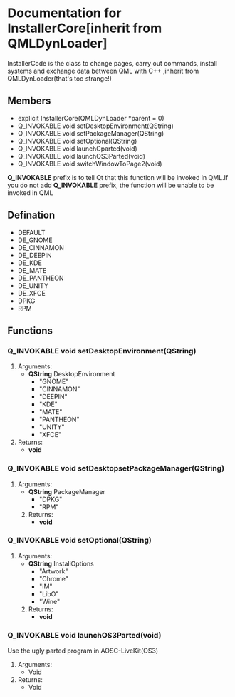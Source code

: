 # Documentation for InstallerCore[inherit from QMLDynLoader]
InstallerCode is the class to change pages, carry out commands, install systems and exchange data between QML with C++ ,inherit from QMLDynLoader(that's too strange!)  

## Members  
* explicit InstallerCore(QMLDynLoader *parent = 0)
* Q_INVOKABLE void setDesktopEnvironment(QString)  
* Q_INVOKABLE void setPackageManager(QString)  
* Q_INVOKABLE void setOptional(QString)
* Q_INVOKABLE void launchGparted(void)  
* Q_INVOKABLE void    launchOS3Parted(void)
* Q_INVOKABLE void switchWindowToPage2(void)  

__Q_INVOKABLE__ prefix is to tell Qt that this function will be invoked in QML.If you do not add __Q_INVOKABLE__ prefix, the function will be unable to be invoked in QML  

## Defination
* DEFAULT  
* DE_GNOME  
* DE_CINNAMON  
* DE_DEEPIN  
* DE_KDE  
* DE_MATE  
* DE_PANTHEON  
* DE_UNITY  
* DE_XFCE  
* DPKG  
* RPM  

## Functions  
### Q_INVOKABLE void setDesktopEnvironment(QString)  
1. Arguments:
    * __QString__ DesktopEnvironment  
       * "GNOME"  
       * "CINNAMON"  
       * "DEEPIN"  
       * "KDE"  
       * "MATE"  
       * "PANTHEON"  
       * "UNITY"  
       * "XFCE"  
2. Returns:
    * __void__  

### Q_INVOKABLE void setDesktopsetPackageManager(QString)  
1. Arguments:
    * __QString__ PackageManager
      * "DPKG"  
      * "RPM"
    2. Returns:
        * __void__


### Q_INVOKABLE void setOptional(QString)
1. Arguments:
    * __QString__ InstallOptions
      * "Artwork"
      * "Chrome"  
      * "IM"  
      * "LibO"  
      * "Wine"
    2. Returns:
        * __void__

### Q_INVOKABLE void    launchOS3Parted(void)  
Use the ugly parted program in AOSC-LiveKit(OS3)   
1. Arguments:  
    * Void
2. Returns:
    * Void
